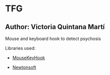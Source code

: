 # TFG
## Author: Victoria Quintana Martí

Mouse and keyboard hook to detect psychosis

Libraries used:

* [MouseKeyHook](https://github.com/gmamaladze/globalmousekeyhookInstall-Package)

* [Newtonsoft](https://www.newtonsoft.com/json)
